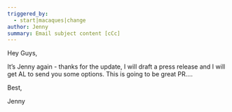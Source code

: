 ```yaml
---
triggered_by:
  - start|macaques|change
author: Jenny
summary: Email subject content [cCc]
---
```

Hey Guys,

It’s Jenny again - thanks for the update, I will draft a press release and I will get AL to send you some options. This is going to be great PR….

Best, 

Jenny
